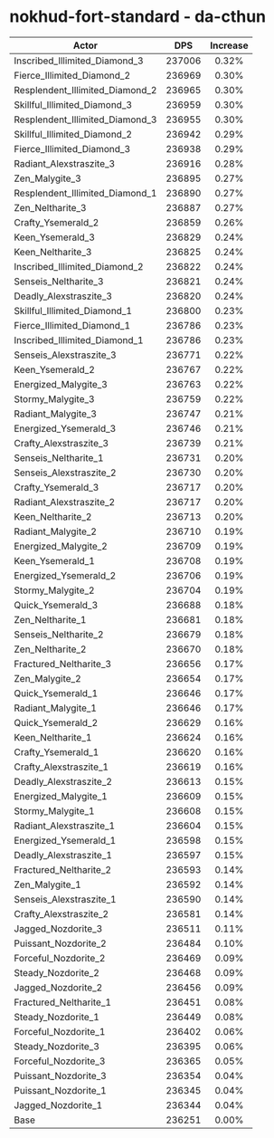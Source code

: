 # nokhud-fort-standard - da-cthun
| Actor | DPS | Increase |
|---|:---:|:---:|
|Inscribed_Illimited_Diamond_3|237006|0.32%|
|Fierce_Illimited_Diamond_2|236969|0.30%|
|Resplendent_Illimited_Diamond_2|236965|0.30%|
|Skillful_Illimited_Diamond_3|236959|0.30%|
|Resplendent_Illimited_Diamond_3|236955|0.30%|
|Skillful_Illimited_Diamond_2|236942|0.29%|
|Fierce_Illimited_Diamond_3|236938|0.29%|
|Radiant_Alexstraszite_3|236916|0.28%|
|Zen_Malygite_3|236895|0.27%|
|Resplendent_Illimited_Diamond_1|236890|0.27%|
|Zen_Neltharite_3|236887|0.27%|
|Crafty_Ysemerald_2|236859|0.26%|
|Keen_Ysemerald_3|236829|0.24%|
|Keen_Neltharite_3|236825|0.24%|
|Inscribed_Illimited_Diamond_2|236822|0.24%|
|Senseis_Neltharite_3|236821|0.24%|
|Deadly_Alexstraszite_3|236820|0.24%|
|Skillful_Illimited_Diamond_1|236800|0.23%|
|Fierce_Illimited_Diamond_1|236786|0.23%|
|Inscribed_Illimited_Diamond_1|236786|0.23%|
|Senseis_Alexstraszite_3|236771|0.22%|
|Keen_Ysemerald_2|236767|0.22%|
|Energized_Malygite_3|236763|0.22%|
|Stormy_Malygite_3|236759|0.22%|
|Radiant_Malygite_3|236747|0.21%|
|Energized_Ysemerald_3|236746|0.21%|
|Crafty_Alexstraszite_3|236739|0.21%|
|Senseis_Neltharite_1|236731|0.20%|
|Senseis_Alexstraszite_2|236730|0.20%|
|Crafty_Ysemerald_3|236717|0.20%|
|Radiant_Alexstraszite_2|236717|0.20%|
|Keen_Neltharite_2|236713|0.20%|
|Radiant_Malygite_2|236710|0.19%|
|Energized_Malygite_2|236709|0.19%|
|Keen_Ysemerald_1|236708|0.19%|
|Energized_Ysemerald_2|236706|0.19%|
|Stormy_Malygite_2|236704|0.19%|
|Quick_Ysemerald_3|236688|0.18%|
|Zen_Neltharite_1|236681|0.18%|
|Senseis_Neltharite_2|236679|0.18%|
|Zen_Neltharite_2|236670|0.18%|
|Fractured_Neltharite_3|236656|0.17%|
|Zen_Malygite_2|236654|0.17%|
|Quick_Ysemerald_1|236646|0.17%|
|Radiant_Malygite_1|236646|0.17%|
|Quick_Ysemerald_2|236629|0.16%|
|Keen_Neltharite_1|236624|0.16%|
|Crafty_Ysemerald_1|236620|0.16%|
|Crafty_Alexstraszite_1|236619|0.16%|
|Deadly_Alexstraszite_2|236613|0.15%|
|Energized_Malygite_1|236609|0.15%|
|Stormy_Malygite_1|236608|0.15%|
|Radiant_Alexstraszite_1|236604|0.15%|
|Energized_Ysemerald_1|236598|0.15%|
|Deadly_Alexstraszite_1|236597|0.15%|
|Fractured_Neltharite_2|236593|0.14%|
|Zen_Malygite_1|236592|0.14%|
|Senseis_Alexstraszite_1|236590|0.14%|
|Crafty_Alexstraszite_2|236581|0.14%|
|Jagged_Nozdorite_3|236511|0.11%|
|Puissant_Nozdorite_2|236484|0.10%|
|Forceful_Nozdorite_2|236469|0.09%|
|Steady_Nozdorite_2|236468|0.09%|
|Jagged_Nozdorite_2|236456|0.09%|
|Fractured_Neltharite_1|236451|0.08%|
|Steady_Nozdorite_1|236449|0.08%|
|Forceful_Nozdorite_1|236402|0.06%|
|Steady_Nozdorite_3|236395|0.06%|
|Forceful_Nozdorite_3|236365|0.05%|
|Puissant_Nozdorite_3|236354|0.04%|
|Puissant_Nozdorite_1|236345|0.04%|
|Jagged_Nozdorite_1|236344|0.04%|
|Base|236251|0.00%|
